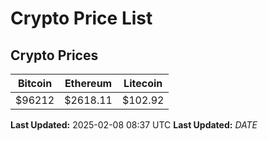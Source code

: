 # Crypto Price List

## Crypto Prices
| Bitcoin | Ethereum | Litecoin |
| ------- | -------- | -------- |
| $96212 | $2618.11 | $102.92 |
**Last Updated:** 2025-02-08 08:37 UTC
**Last Updated:** $DATE$
